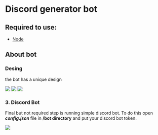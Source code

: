 # Discord generator bot
## Required to use:
- [Node](https://nodejs.org/en/blog/release/v14.19.0/)

## About bot

### Desing
the bot has a unique design

![](https://imgur.com/4RICUNY)
![](https://imgur.com/q911avz)
![](https://imgur.com/xqekks0)

### 3. Discord Bot
Final but not required step is running simple discord bot.
To do this open ***config.json*** file in **/bot directory** and put your discord bot token.

![](https://i.imgur.com/UBMIg3y.png)
